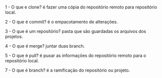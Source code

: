 1 - O que e clone? 
é fazer uma cópia do repositório remoto para repositório local.

2 - O que é commit?
é o empacotamento de alterações.

3 - O que é um repositório?
pasta que são guardadas os arquivos dos projetos.

4 - O que é merge?
juntar duas branch.

5 - O que é pull?
é puxar as informações do repositório remoto para o repositório local.

7 - O que é branch?
é a ramificação do repositório ou projeto.